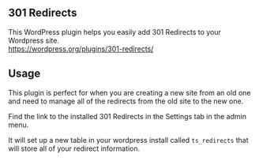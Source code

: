 301 Redirects
----------
This WordPress plugin helps you easily add 301 Redirects to your Wordpress site.<br>
https://wordpress.org/plugins/301-redirects/

Usage
----------
This plugin is perfect for when you are creating a new site from an old one and need to manage all of the redirects from the old site to the new one.  

Find the link to the installed 301 Redirects in the Settings tab in the admin menu.

It will set up a new table in your wordpress install called ```ts_redirects``` that will store all of your redirect information.
